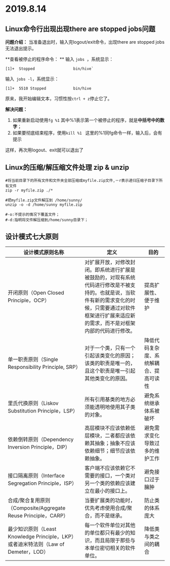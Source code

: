 # 2019.8.14

## Linux命令行出现出现there are stopped jobs问题
**问题介绍：**
当准备退出时，输入完logout/exit命令，出现there are stopped jobs无法退出提示。

**查看被停止的程序命令： **
输入 `jobs `，系统显示：
```shell
[1]+  Stopped                 bin/hive`
```
输入` jobs -l`，系统显示：
```shell
[1]+  5510 Stopped            bin/hive
```
原来，我开始编辑文本，习惯性按`ctrl + z`停止它了。 

**解决问题：**
1. 如果重新启动使用`fg %1`
其中%1表示第一个被停止的程序，就是**中括号中的数字**； 
2. 如果要彻底结束程序，使用`kill %1 `
这里的%1同fg命令一样，输入后，会有提示 
	

这样，再次用logout、exit就可以退出了

## Linux的压缩/解压缩文件处理 zip & unzip

```shell
#将当前目录下的所有文件和文件夹全部压缩成myfile.zip文件,－r表示递归压缩子目录下所有文件
zip -r myfile.zip ./*

#把myfile.zip文件解压到 /home/sunny/
unzip -o -d /home/sunny myfile.zip

#-o:不提示的情况下覆盖文件；
#-d:指明将文件解压缩到/home/sunny目录下；
```

## 设计模式七大原则

|设计模式原则名称|定义|目的|
|----------------------------------------------------------|----------------------------------------------|--------------------------------|
|开闭原则（Open Closed Principle，OCP）|对扩展开放，对修改封闭。即系统进行扩展是被鼓励的，对现有系统代码进行修改是不被支持的。也就是说，当软件有新的需求变化的时候，只需要通过对软件框架进行扩展来适应新的需求，而不是对框架内部的代码进行修改。|提高扩展性、便于维护|
|单一职责原则（Single Responsibility Principle, SRP）|对于一个类，只有一个引起该类变化的原因；该类的职责是唯一的，且这个职责是唯一引起其他类变化的原因。|降低代码复杂度、系统解耦合、提高可读性|
|里氏代换原则（Liskov Substitution Principle，LSP）|所有引用基类的地方必须能透明地使用其子类的对象。|避免系统继承体系被破坏|
|依赖倒转原则（Dependency Inversion Principle，DIP）|高层模块不应该依赖低层模块，二者都应该依赖其抽象；抽象不应该依赖细节；细节应该依赖抽象。|避免需求变化导致过多的维护工作|
|接口隔离原则（Interface Segregation Principle，ISP）|客户端不应该依赖它不需要的接口，一个类对另一个类的依赖应该建立在最小的接口上。|避免接口过于臃肿|
|合成/聚合复用原则（Composite/Aggregate Reuse Principle，CARP）|当要扩展类的功能时，优先考虑使用合成/聚合，而不是继承。|防止类的体系庞大|
|最少知识原则（Least Knowledge Principle，LKP）或者迪米特法则（Law of Demeter，LOD）| 每一个软件单位对其他的单位都只有最少的知识，而且局限于那些与本单位密切相关的软件单位。|降低类与类之间的耦合|